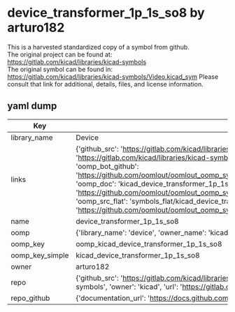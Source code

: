 # device_transformer_1p_1s_so8 by arturo182  
This is a harvested standardized copy of a symbol from github.  
The original project can be found at:  
https://gitlab.com/kicad/libraries/kicad-symbols  
The original symbol can be found in:
https://gitlab.com/kicad/libraries/kicad-symbols/Video.kicad_sym
Please consult that link for additional, details, files, and license information.  
## yaml dump  
| Key | Value |  
| --- | --- |  
| library_name | Device |  
| links | {'github_src': 'https://gitlab.com/kicad/libraries/kicad-symbols/Video.kicad_sym', 'github_src_repo': 'https://gitlab.com/kicad/libraries/kicad-symbols', 'oomp_bot': 'kicad_device_transformer_1p_1s_so8/working', 'oomp_bot_github': 'https://github.com/oomlout/oomlout_oomp_symbol_bot/tree/main/kicad_device_transformer_1p_1s_so8/working', 'oomp_doc': 'kicad_device_transformer_1p_1s_so8/working', 'oomp_doc_github': 'https://github.com/oomlout/oomlout_oomp_symbol_doc/tree/main/kicad_device_transformer_1p_1s_so8/working', 'oomp_src_flat': 'symbols_flat/kicad_device_transformer_1p_1s_so8/working', 'oomp_src_flat_github': 'https://github.com/oomlout/oomlout_oomp_symbol_src/tree/main/kicad_device_transformer_1p_1s_so8/working'} |  
| name | device_transformer_1p_1s_so8 |  
| oomp | {'library_name': 'device', 'owner_name': 'kicad', 'symbol_name': 'device_transformer_1p_1s_so8'} |  
| oomp_key | oomp_kicad_device_transformer_1p_1s_so8 |  
| oomp_key_simple | kicad_device_transformer_1p_1s_so8 |  
| owner | arturo182 |  
| repo | {'github_src': 'https://gitlab.com/kicad/libraries/kicad-symbols/Video.kicad_sym', 'name': 'libraries/kicad-symbols', 'owner': 'kicad', 'url': 'https://gitlab.com/kicad/libraries/kicad-symbols'} |  
| repo_github | {'documentation_url': 'https://docs.github.com/rest/repos/repos#get-a-repository', 'message': 'Not Found'} |  

